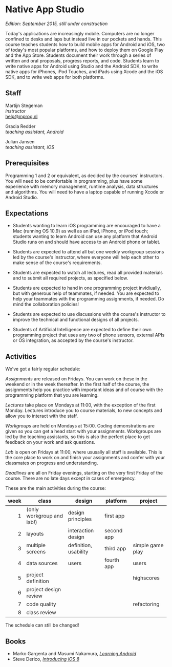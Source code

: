 # Native App Studio

*Edition: September 2015, still under construction*

Today's applications are increasingly mobile. Computers are no longer confined
to desks and laps but instead live in our pockets and hands. This course
teaches students how to build mobile apps for Android and iOS, two of today's
most popular platforms, and how to deploy them on Google Play and the App
Store. Students document their work through a series of written and oral
proposals, progress reports, and code. Students learn to write native apps for
Android using Studio and the Android SDK, to write native apps for iPhones,
iPod Touches, and iPads using Xcode and the iOS SDK, and to write web apps for
both platforms.

## Staff

Martijn Stegeman  
*instructor*  
<help@mprog.nl>

Gracia Redder  
*teaching assistant, Android*

Julian Jansen  
*teaching assistant, iOS*

## Prerequisites

Programming 1 and 2 or equivalent, as decided by the courses' instructors. You
will need to be comfortable in programming, plus have some experience with
memory management, runtime analysis, data structures and algorithms. You will
need to have a laptop capable of running Xcode or Android Studio.

## Expectations

* Students wanting to learn iOS programming are encouraged to have a Mac
  (running OS 10.9) as well as an iPad, iPhone, or iPod touch; students wanting
  to learn Android can use any platform that Android Studio runs on and should
  have access to an Android phone or tablet.

* Students are expected to attend all but one weekly workgroup sessions led by
  the course's instructor, where everyone will help each other to make sense of
  the course's requirements.

* Students are expected to watch all lectures, read all provided materials and
  to submit all required projects, as specified below.
  
* Students are expected to hand in one programming project invidiually, but
  with generous help of teammates, if needed. You are expected to help your
  teammates with the programming assignments, if needed. Do mind the
  collaboration policies!

* Students are expected to use discussions with the course's instructor to
  improve the technical and functional designs of all projects.

* Students of Artificial Intelligence are expected to define their own
  programming project that uses any two of phone sensors, external APIs or OS
  integration, as accepted by the course's instructor.

## Activities

We've got a fairly regular schedule:

*Assignments* are released on Fridays. You can work on these in the weekend or in the week thereafter. In the first half of the course, the assignments help you practice with important ideas and of course with the programming platform that you are learning.

*Lectures* take place on Mondays at 11:00, with the exception of the first Monday. Lectures introduce you to course materials, to new concepts and allow you to interact with the staff.

*Workgroups* are held on Mondays at 15:00. Coding demonstrations are given so you can get a head start with your assignments. Workgroups are led by the teaching assistants, so this is also the perfect place to get feedback on your work and ask questions.

*Lab* is open on Fridays at 11:00, where ususally all staff is available. This is the core place to work on and finish your assignments and confer with your classmates on progress and understanding. 

*Deadlines* are all on Friday evenings, starting on the very first Friday of the course. There are no late days except in cases of emergency.

These are the main activities during the course:

| week | class                      | design                | platform   | project          |  
| ---: | -------------------------- | --------------------- | ---------- | ---------------- |  
|    1 | (only workgroup and lab!)  | design principles     | first app  |                  |  
|    2 | layouts                    | interaction design    | second app |                  |  
|    3 | multiple screens           | definition, usability | third app  | simple game play |  
|    4 | data sources               | users                 | fourth app | users            |  
|    5 | project definition         |                       |            | highscores       |  
|    6 | project design review      |                       |            |                  |  
|    7 | code quality               |                       |            | refactoring      |  
|    8 | class review               |                       |            |                  |  

The schedule can still be changed!

## Books

- Marko Gargenta and Masumi Nakamura, [*Learning Android*](http://shop.oreilly.com/product/0636920023456.do)
- Steve Derico, [*Introducing iOS 8*](http://shop.oreilly.com/product/0636920034247.do)
